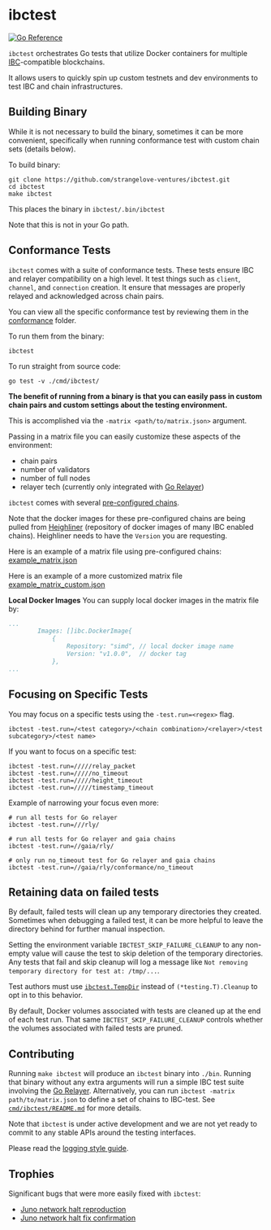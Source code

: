# ibctest

[![Go Reference](https://pkg.go.dev/badge/github.com/strangelove-ventures/ibctest@main.svg)](https://pkg.go.dev/github.com/strangelove-ventures/ibctest@main)

`ibctest` orchestrates Go tests that utilize Docker containers for multiple
[IBC](https://docs.cosmos.network/master/ibc/overview.html)-compatible blockchains.

It allows users to quickly spin up custom testnets and dev environments to test IBC and chain infrastructures.

## Building Binary

While it is not necessary to build the binary, sometimes it can be more convenient, specifically when running conformance test with custom chain sets (details below). 

To build binary:

```shell
git clone https://github.com/strangelove-ventures/ibctest.git
cd ibctest
make ibctest
```

This places the binary in `ibctest/.bin/ibctest`


Note that this is not in your Go path.

## Conformance Tests

`ibctest` comes with a suite of conformance tests. These tests ensure IBC and relayer compatibility on a high level. It test things such as `client`, `channel`, and `connection` creation. It ensure that messages are properly relayed and acknowledged across chain pairs. 

You can view all the specific conformance test by reviewing them in the [conformance](./conformance/) folder.


To run them from the binary:
```shell
ibctest
```


To run straight from source code:
```shell
go test -v ./cmd/ibctest/
```

**The benefit of running from a binary is that you can easily pass in custom chain pairs and custom settings about the testing environment.**

This is accomplished via the `-matrix <path/to/matrix.json>` argument. 

Passing in a matrix file you can easily customize these aspects of the environment:
- chain pairs
- number of validators
- number of full nodes
- relayer tech (currently only integrated with [Go Relayer](https://github.com/cosmos/relayer))


`ibctest` comes with several [pre-configured chains](./docs/preconfiguredChains.txt). 

Note that the docker images for these pre-configured chains are being pulled from [Heighliner](https://github.com/strangelove-ventures/heighliner) (repository of docker images of many IBC enabled chains). Heighliner needs to have the `Version` you are requesting.


Here is an example of a matrix file using pre-configured chains: [example_matrix.json](./cmd/ibctest/example_matrix.json)


Here is an example of a more customized matrix file [example_matrix_custom.json](./cmd/ibctest/example_matrix_custom.json)


**Local Docker Images**
You can supply local docker images in the matrix file by:

```yaml
...
        Images: []ibc.DockerImage{
            {
                Repository: "simd", // local docker image name
                Version: "v1.0.0",	// docker tag 
            },
...
```

## Focusing on Specific Tests

You may focus on a specific tests using the `-test.run=<regex>` flag.

```shell
ibctest -test.run=/<test category>/<chain combination>/<relayer>/<test subcategory>/<test name>
```

If you want to focus on a specific test:

```shell
ibctest -test.run=/////relay_packet
ibctest -test.run=/////no_timeout
ibctest -test.run=/////height_timeout
ibctest -test.run=/////timestamp_timeout
```

Example of narrowing your focus even more:

```shell
# run all tests for Go relayer
ibctest -test.run=///rly/

# run all tests for Go relayer and gaia chains
ibctest -test.run=//gaia/rly/

# only run no_timeout test for Go relayer and gaia chains
ibctest -test.run=//gaia/rly/conformance/no_timeout
```

## Retaining data on failed tests

By default, failed tests will clean up any temporary directories they created.
Sometimes when debugging a failed test, it can be more helpful to leave the directory behind
for further manual inspection.

Setting the environment variable `IBCTEST_SKIP_FAILURE_CLEANUP` to any non-empty value
will cause the test to skip deletion of the temporary directories.
Any tests that fail and skip cleanup will log a message like
`Not removing temporary directory for test at: /tmp/...`.

Test authors must use
[`ibctest.TempDir`](https://pkg.go.dev/github.com/strangelove-ventures/ibctest#TempDir)
instead of `(*testing.T).Cleanup` to opt in to this behavior.

By default, Docker volumes associated with tests are cleaned up at the end of each test run.
That same `IBCTEST_SKIP_FAILURE_CLEANUP` controls whether the volumes associated with failed tests are pruned.

## Contributing

Running `make ibctest` will produce an `ibctest` binary into `./bin`.
Running that binary without any extra arguments will run a simple IBC test suite involving
the [Go Relayer](https://github.com/cosmos/relayer).
Alternatively, you can run `ibctest -matrix path/to/matrix.json` to define a set of chains to IBC-test.
See [`cmd/ibctest/README.md`](cmd/ibctest/README.md) for more details.

Note that `ibctest` is under active development
and we are not yet ready to commit to any stable APIs around the testing interfaces.

Please read the [logging style guide](./docs/logging.md).

## Trophies

Significant bugs that were more easily fixed with `ibctest`:

- [Juno network halt reproduction](https://github.com/strangelove-ventures/ibctest/pull/7)
- [Juno network halt fix confirmation](https://github.com/strangelove-ventures/ibctest/pull/8)